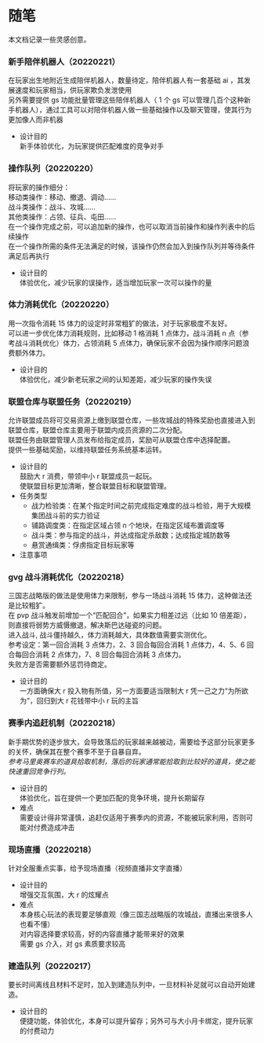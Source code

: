 # 随笔
本文档记录一些灵感创意。

### 新手陪伴机器人（20220221）
在玩家出生地附近生成陪伴机器人，数量待定，陪伴机器人有一套基础 ai ，其发展速度和玩家相当，供玩家欺负发泄使用<br>
另外需要提供 gs 功能批量管理这些陪伴机器人（ 1 个 gs 可以管理几百个这种新手机器人），通过工具可以对陪伴机器人做一些基础操作以及聊天管理，使其行为更加像人而非机器
- 设计目的<br>
新手体验优化，为玩家提供匹配难度的竞争对手

### 操作队列（20220220）
将玩家的操作细分：<br>
移动类操作：移动、撤退、调动……<br>
战斗类操作：战斗、攻城……<br>
其他类操作：占领、征兵、屯田……<br>
在一个操作完成之前，可以追加新的操作，也可以取消当前操作和操作列表中的后续操作<br>
在一个操作所需的条件无法满足的时候，该操作仍然会加入到操作队列并等待条件满足后再执行
- 设计目的<br>
体验优化，减少玩家的误操作，适当增加玩家一次可以操作的量

### 体力消耗优化（20220220）
用一次指令消耗 15 体力的设定时非常粗犷的做法，对于玩家极度不友好。<br>
可以进一步优化体力消耗规则，比如移动 1 格消耗 1 点体力，战斗消耗 n 点（参考战斗消耗优化）体力，占领消耗 5 点体力，确保玩家不会因为操作顺序问题浪费额外体力。
- 设计目的<br>
体验优化，减少新老玩家之间的认知差距，减少玩家的操作失误

### 联盟仓库与联盟任务（20220219）
允许联盟成员将可交易资源上缴到联盟仓库，一些攻城战的特殊奖励也直接进入到联盟仓库，联盟仓库主要用于联盟内成员资源的二次分配。<br>
联盟任务由联盟管理人员发布给指定成员，奖励可从联盟仓库中选择配置。<br>
提供一些基础奖励，以维持联盟任务系统基本运转。
- 设计目的<br>
鼓励大 r 消费，带领中小 r 联盟成员一起玩。<br>
使联盟目标更加清晰，整合联盟目标和联盟管理。
- 任务类型
    - 战力检验类：在某个指定时间之前完成指定难度的战斗检验，用于大规模集团战斗前的实力验证
    - 铺路调度类：在指定区域占领 n 个地块，在指定区域布置调度等
    - 战斗类：参与指定的战斗，并达成指定杀敌数；达成指定城防数等
    - 悬赏通缉类：俘虏指定目标玩家等
- 注意事项<br>

### gvg 战斗消耗优化（20220218）
三国志战略版的做法是使用体力来限制，参与一场战斗消耗 15 体力，这种做法还是比较粗犷。<br>
在 pvp 战斗触发前增加一个“匹配回合”，如果实力相差过远（比如 10 倍差距），则直接将弱势方威慑撤退，解决斯巴达碰瓷的问题。<br>
进入战斗, 战斗僵持越久，体力消耗越大，具体数值需要实测优化。<br>
参考设定：第一回合消耗 3 点体力，2、3 回合每回合消耗 1 点体力，4、5、6 回合每回合消耗 2 点体力，7、8 回合每回合消耗 3 点体力。<br>
失败方是否需要额外惩罚待商定。
- 设计目的<br>
一方面确保大 r 投入物有所值，另一方面要适当限制大 r 凭一己之力“为所欲为”，回归到大 r 花钱带中小 r 玩的主旨

### 赛季内追赶机制（20220218）
新手期优势的逐步放大，会导致落后的玩家越来越被动，需要给予这部分玩家更多的关怀，确保其在整个赛季不至于自暴自弃。<br>
*参考马里奥赛车的道具拾取机制，落后的玩家通常能拾取到比较好的道具，使之能快速重回竞争行列。*
- 设计目的<br>
体验优化，旨在提供一个更加匹配的竞争环境，提升长期留存
- 难点<br>
需要设计得非常谨慎，追赶仅适用于赛季内的资源，不能被玩家利用，否则可能对付费造成冲击

### 现场直播（20220218）
针对全服重点实事，给予现场直播（视频直播非文字直播）
- 设计目的<br>
增强交互氛围，大 r 的炫耀点
- 难点<br>
本身核心玩法的表现要足够直观（像三国志战略版的攻城战，直播出来很多人也看不懂）<br>
对内容选择要求较高，好的内容直播才能带来好的效果<br>
需要 gs 介入，对 gs 素质要求较高

### 建造队列（20220217）
要长时间离线且材料不足时，加入到建造队列中，一旦材料补足就可以自动开始建造。
- 设计目的<br>
便捷功能，体验优化，本身可以提升留存；另外可与大小月卡绑定，提升玩家的付费动力

